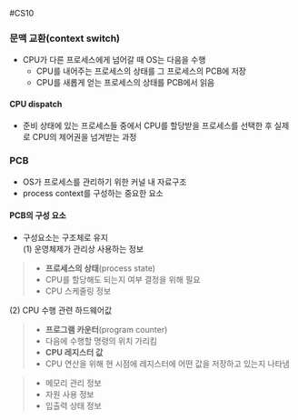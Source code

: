 #CS10

### 문맥 교환(context switch)
- CPU가 다른 프로세스에게 넘어갈 때 OS는 다음을 수행
  - CPU를 내어주는 프로세스의 상태를 그 프로세스의 PCB에 저장
  - CPU를 새롭게 얻는 프로세스의 상태를 PCB에서 읽음

#### CPU dispatch
- 준비 상태에 있는 프로세스들 중에서 CPU를 할당받을 프로세스를 선택한 후 실제로 CPU의 제어권을 넘겨받는 과정

### PCB
- OS가 프로세스를 관리하기 위한 커널 내 자료구조
- process context를 구성하는 중요한 요소

#### PCB의 구성 요소
- 구성요소는 구조체로 유지   
(1) 운영체제가 관리상 사용하는 정보
>- **프로세스의 상태**(process state)
>  - CPU를 할당해도 되는지 여부 결정을 위해 필요
>- CPU 스케줄링 정보

(2) CPU 수행 관련 하드웨어값
>- **프로그램 카운터**(program counter)
   >  - 다음에 수행할 명령의 위치 가리킴
>- **CPU 레지스터 값**
   >  - CPU 연산을 위해 현 시점에 레지스터에 어떤 값을 저장하고 있는지 나타냄

>- 메모리 관리 정보
>- 자원 사용 정보
>- 입출력 상태 정보
